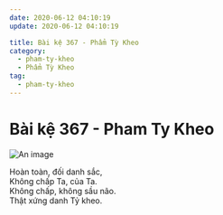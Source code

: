 ```yaml
---
date: 2020-06-12 04:10:19
update: 2020-06-12 04:10:19

title: Bài kệ 367 - Phẩm Tỳ Kheo
category:
  - pham-ty-kheo
  - Phẩm Tỳ Kheo
tag:
  - pham-ty-kheo
---
```


# Bài kệ 367 - Pham Ty Kheo

![An image](/img/pham-ty-kheo/pham-ty-kheo-367.jpg)

Hoàn toàn, đối danh sắc,<br>Không chấp Ta, của Ta.<br>Không chấp, không sầu não.<br>Thật xứng danh Tỷ kheo.<br>
